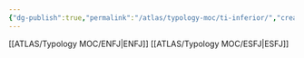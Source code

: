 ```yaml
---
{"dg-publish":true,"permalink":"/atlas/typology-moc/ti-inferior/","created":"","updated":""}
---
```



[[ATLAS/Typology MOC/ENFJ\|ENFJ]]
[[ATLAS/Typology MOC/ESFJ\|ESFJ]]
